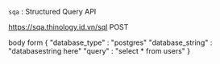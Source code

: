 `sqa` : Structured Query API

https://sqa.thinology.id.vn/sql POST

body form
{
  "database_type" : "postgres"
  "database_string" : "databasestring here"
  "query" : "select * from users"
}
